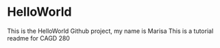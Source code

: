 # HelloWorld
This is the HelloWorld Github project, my name is Marisa
This is a tutorial readme for CAGD 280
